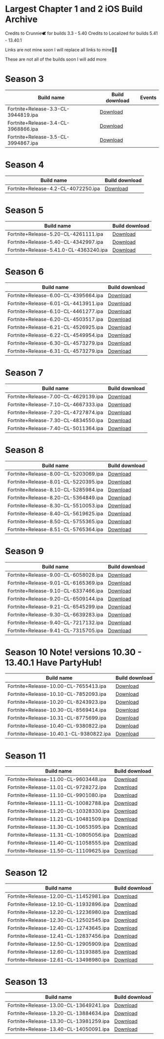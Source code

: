 # Largest Chapter 1 and 2 iOS Build Archive

Credits to Crunnie🕊️ for builds 3.3 - 5.40
Credits to Localized for builds 5.41 - 13.40.1

Links are not mine soon I will replace all links to mine👍🏻

These are not all of the builds soon I will add more 

# Season 3
| Build name | Build download | Events
|------------|----------------|--------|
| Fortnite+Release-3.3-CL-3944819.ipa | [Download](https://rebrand.ly/33CL3944819) |
| Fortnite+Release-3.4-CL-3968866.ipa | [Download](https://rebrand.ly/34CL3968866) |
| Fortnite+Release-3.5-CL-3994867.ipa | [Download](https://rebrand.ly/35CL3994867) |

# Season 4
| Build name | Build download |
|------------|----------------|
| Fortnite+Release-4.2-CL-4072250.ipa | [Download](https://rebrand.ly/42CL4072250) |

# Season 5
| Build name | Build download |
|------------|----------------|
| Fortnite+Release-5.20-CL-4261111.ipa | [Download](https://rebrand.ly/520CL4261111) |
| Fortnite+Release-5.40-CL-4342997.ipa | [Download](https://rebrand.ly/540CL4342997) |
| Fortnite+Release-5.41.0-CL-4363240.ipa | [Download](https://drive.google.com/file/d/1OH6wDf81qD9DWCDNgpIJ8XVI5aE74VxY/view?usp=drivesdk)

# Season 6
| Build name | Build download |
|------------|----------------|
| Fortnite+Release-6.00-CL-4395664.ipa | [Download](https://drive.google.com/file/d/1adO_GbIWWhl6oSQFevhDY_CoXIPyxO1d/view?usp=drivesdk)
| Fortnite+Release-6.01-CL-4413911.ipa | [Download](https://drive.google.com/file/d/1qm-UGMl2lZbzj6WNolQdP4BriL0Tn1-r/view?usp=drivesdk) |
| Fortnite+Release-6.10-CL-4461277.ipa | [Download](https://drive.google.com/file/d/1FMaAukBfWXF9dA5zuNRcL7peIBuqlyNB/view?usp=drivesdk) |
| Fortnite+Release-6.20-CL-4503517.ipa | [Download](https://drive.google.com/file/d/1emPTVUzJFXuE6K2R6qCktssrhCI-wf90/view?usp=drivesdk) |
| Fortnite+Release-6.21-CL-4526925.ipa | [Download](https://drive.google.com/file/d/1R2p1jCBORIjE__V_fK6m4Npjkwc-PiVy/view?usp=drivesdk) |
| Fortnite+Release-6.22-CL-4549954.ipa | [Download](https://drive.google.com/file/d/1fUVhDYdZ-_JvK3LgYKpjOMuxGF3S2Uz8/view?usp=drivesdk) |
| Fortnite+Release-6.30-CL-4573279.ipa | [Download](https://drive.google.com/file/d/1YkYmntSvNcZ_kOM9PdE2ljOFraJW0xCf/view?usp=drivesdk) |
| Fortnite+Release-6.31-CL-4573279.ipa | [Download](https://drive.google.com/file/d/1j2FD2wUJlXCRpGgwZMBPAqAIowKlWXDB/view?usp=drivesdk) |

# Season 7
| Build name | Build download |
|------------|----------------|
| Fortnite+Release-7.00-CL-4629139.ipa | [Download](https://drive.google.com/file/d/1iKf-T1XgMVfP5J2rww1k0G5XWFI7weng/view?usp=drivesdk) |
| Fortnite+Release-7.10-CL-4667333.ipa | [Download](https://drive.google.com/file/d/1eLzlXtZl9Oji1K3uEBM1oUjL_jfF5od-/view?usp=drivesdk) |
| Fortnite+Release-7.20-CL-4727874.ipa | [Download](https://drive.google.com/file/d/1bFEFNkqOWxH9eMxK5lnh7Urc-b5A-SXa/view?usp=drivesdk) |
| Fortnite+Release-7.30-CL-4834550.ipa | [Download](https://drive.google.com/file/d/14kq6Q10B-fWA-8pjZ_ohMo881QnOYYTL/view?usp=drivesdk) |
| Fortnite+Release-7.40-CL-5011364.ipa | [Download](https://drive.google.com/file/d/1hXs_8CZjgiZgRLfsx6h2LJtpnCZRmba4/view?usp=drivesdk) |

# Season 8
| Build name | Build download |
|------------|----------------|
| Fortnite+Release-8.00-CL-5203069.ipa | [Download](https://drive.google.com/file/d/1U5KhJa0DXoVOVnWV5VCYTJlQxwGjDUjY/view?usp=drivesdk) |
| Fortnite+Release-8.01-CL-5220395.ipa | [Download](https://drive.google.com/file/d/1g3ivQEFD33PxJ2y7iWrkwEsKafN0Nl9i/view?usp=drivesdk) |
| Fortnite+Release-8.10-CL-5285984.ipa | [Download](https://drive.google.com/file/d/1g3ivQEFD33PxJ2y7iWrkwEsKafN0Nl9i/view?usp=drivesdk) |
| Fortnite+Release-8.20-CL-5364849.ipa | [Download](https://drive.google.com/file/d/1g3ivQEFD33PxJ2y7iWrkwEsKafN0Nl9i/view?usp=drivesdk) |
| Fortnite+Release-8.30-CL-5510053.ipa | [Download](https://drive.google.com/file/d/149Zii8wMfpMcvtjh9c5_T8PxHStrE_QR/view?usp=drivesdk) |
| Fortnite+Release-8.40-CL-5619625.ipa | [Download](https://drive.google.com/file/d/149Zii8wMfpMcvtjh9c5_T8PxHStrE_QR/view?usp=drivesdk) |
| Fortnite+Release-8.50-CL-5755365.ipa | [Download](https://drive.google.com/file/d/1psEe3veN5G07UuEcJELfo7C1wOaEerar/view?usp=drivesdk) |
| Fortnite+Release-8.51-CL-5765364.ipa | [Download](https://drive.google.com/file/d/1-uid3IgovZbLnijnLhJHIPtszZHIDszb/view?usp=drivesdk) |

# Season 9
| Build name | Build download |
|------------|----------------|
| Fortnite+Release-9.00-CL-6058028.ipa | [Download](https://drive.google.com/file/d/1740a_VSIX6_s_k8oACIpGVjS4kuPtGYt/view?usp=drivesdk) |
| Fortnite+Release-9.01-CL-6165369.ipa | [Download](https://drive.google.com/file/d/1HTKciovInCQEt6eQBGMj9CXJYCXYSGZu/view?usp=drivesdk) |
| Fortnite+Release-9.10-CL-6337466.ipa | [Download](https://drive.google.com/file/d/1dLsOnC1B1dtBCWuTVigGMrnYvS_CifVC/view?usp=drivesdk) |
| Fortnite+Release-9.20-CL-6509144.ipa | [Download](https://drive.google.com/file/d/1dLsOnC1B1dtBCWuTVigGMrnYvS_CifVC/view?usp=drivesdk) |
| Fortnite+Release-9.21-CL-6545299.ipa | [Download](https://drive.google.com/file/d/1yWyXmaJWGBuyj9ap4mKtMOOa-nREB1NQ/view?usp=drivesdk) |
| Fortnite+Release-9.30-CL-6639283.ipa | [Download](https://drive.google.com/file/d/1ijczHmnkasJfOvvxozOjwQlto0PsMPeD/view?usp=drivesdk) |
| Fortnite+Release-9.40-CL-7217132.ipa | [Download](https://drive.google.com/file/d/1RO1h3UOOzlJGtM07W9D1WFty32GTwTQw/view?usp=drivesdk) |
| Fortnite+Release-9.41-CL-7315705.ipa | [Download](https://drive.google.com/file/d/1SMuZSOpIzfuhcBTWVdvR1gRnx88wwR9p/view?usp=drivesdk) |

# Season 10    Note! versions 10.30 - 13.40.1 Have PartyHub!
| Build name | Build download |
|------------|----------------|
| Fortnite+Release-10.00-CL-7655413.ipa | [Download](https://drive.google.com/file/d/160yATtcd_kTQP6vM4fqO5gKbRadNxsF6/view?usp=drivesdk) |
| Fortnite+Release-10.10-CL-7852093.ipa | [Download](https://drive.google.com/file/d/1ah_fBniCFD7DVXnp2zUKIyDXIlpg_T0U/view?usp=drivesdk) |
| Fortnite+Release-10.20-CL-8243923.ipa | [Download](https://drive.google.com/file/d/1WHwzUXIhObHqGUm35KHitGOAPqsGKB7j/view?usp=drivesdk) |
| Fortnite+Release-10.30-CL-8569414.ipa | [Download](https://drive.google.com/file/d/1qUq7jmuny0kE2VfCSl8-CrYPLEqrAoAk/view?usp=drivesdk) |
| Fortnite+Release-10.31-CL-8775699.ipa | [Download](https://drive.google.com/file/d/14_MEAbvKPnz1fGzDUSO_2BF8WwYrNl9G/view?usp=drivesdk) |
| Fortnite+Release-10.40-CL-9380822.ipa | [Download](https://drive.google.com/file/d/1TgyCxGKWk_EcGxSMm76iZAMx74VKBvWR/view?usp=drivesdk) |
| Fortnite+Release-10.40.1-CL-9380822.ipa | [Download](https://drive.google.com/file/d/14DSIyTGtv3PMoHJy0eWt7jj9a_eOvOox/view?usp=drivesdk) |

# Season 11
| Build name | Build download |
|------------|----------------|
| Fortnite+Release-11.00-CL-9603448.ipa | [Download](https://drive.google.com/file/d/1JQ9eur6jZzNoDdjIjs91M3tzz2CW0lvq/view?usp=drivesdk) |
| Fortnite+Release-11.01-CL-9728272.ipa | [Download](https://drive.google.com/file/d/1VlZPE6aODBwlh2wY7A1FXXkVpi1-uoe-/view?usp=drivesdk) |
| Fortnite+Release-11.10-CL-9901080.ipa | [Download](https://drive.google.com/file/d/1eYEE8MFkAFL4k7XWBrZ4Ydy0qdswp5U_/view?usp=drivesdk) |
| Fortnite+Release-11.11-CL-10082788.ipa | [Download](https://drive.google.com/file/d/19ICA4ftffmR04OMVuLjPU_X7wrsK1i5v/view?usp=drivesdk) |
| Fortnite+Release-11.20-CL-10328330.ipa | [Download](https://drive.google.com/file/d/1yhi224PS7TYudLLzYxm2-BS31sJ_6dhd/view?usp=drivesdk) |
| Fortnite+Release-11.21-CL-10481509.ipa | [Download](https://drive.google.com/file/d/1A2_H3-8ZS7IdGFRxXx-Y5xgzQGvnC4Rm/view?usp=drivesdk) |
| Fortnite+Release-11.30-CL-10653595.ipa | [Download](https://drive.google.com/file/d/1H0ZKLaIb3LZ1i2RFuS_T6MABmpAUWf6W/view?usp=drivesdk) |
| Fortnite+Release-11.31-CL-10805056.ipa | [Download](https://drive.google.com/file/d/1fMwyiLK0RCqzTlw0pke3EeBwtiRLQy_v/view?usp=drivesdk) |
| Fortnite+Release-11.40-CL-11058555.ipa | [Download](https://drive.google.com/file/d/1cN5xQ9W8YWu6C4DOR9_WKQqH_jWcTz5h/view?usp=drivesdk) |
| Fortnite+Release-11.50-CL-11109625.ipa | [Download](https://drive.google.com/file/d/1VVWSJLclcvGHox7R7l2rpljNvTrBECc_/view?usp=drivesdk) |

# Season 12
| Build name | Build download |
|------------|----------------|
| Fortnite+Release-12.00-CL-11452981.ipa | [Download](https://drive.google.com/file/d/1t_k9i8ADLbPCgbnZGxWWukzJd-XAmLqK/view?usp=drivesdk) |
| Fortnite+Release-12.10-CL-11932896.ipa | [Download](https://drive.google.com/file/d/1t2tVLxq2mapkM50IB1Iqn8yDO7bGM5pz/view?usp=drivesdk) |
| Fortnite+Release-12.20-CL-12236980.ipa | [Download](https://drive.google.com/file/d/1Y3TsD5ZOT2Jm5Ox-z0eX7DJlT6Y6vBdH/view?usp=drivesdk) |
| Fortnite+Release-12.30-CL-12502545.ipa | [Download](https://drive.google.com/file/d/1uF6K78NNgsSyFRkAyH33Ce9AudFeqz-t/view?usp=drivesdk) |
| Fortnite+Release-12.40-CL-12743645.ipa | [Download](https://drive.google.com/file/d/1-3g9qwD67OZ9ZZEA1nTGNKeMaLG1S2hd/view?usp=drivesdk) |
| Fortnite+Release-12.41-CL-12837456.ipa | [Download](https://drive.google.com/file/d/1d1ku3HjerxDuUzcFl_MWwqy1O0Gha1t5/view?usp=drivesdk) |
| Fortnite+Release-12.50-CL-12905909.ipa | [Download](https://drive.google.com/file/d/1h0UhqwwQSnT7TyxG2mr1AGoinYpedRrb/view?usp=drivesdk) |
| Fortnite+Release-12.60-CL-13193885.ipa | [Download](https://drive.google.com/file/d/10MnNdkqjxu-EWkV-utHnLtBzfN9Ujd9q/view?usp=drivesdk) |
| Fortnite+Release-12.61-CL-13498980.ipa | [Download](https://drive.google.com/file/d/1O8xjRv4fkzkQUd3cb4AuIr3OqUiBUONf/view?usp=drivesdk) |

# Season 13
| Build name | Build download |
|------------|----------------|
| Fortnite+Release-13.00-CL-13649241.ipa | [Download](https://drive.google.com/file/d/1j6QWNY8jo8NuubVu9Vt63yd6JPAprqcD/view?usp=drivesdk) |
| Fortnite+Release-13.20-CL-13884634.ipa | [Download](https://drive.google.com/file/d/18l08Jbn2qC5gdGLYP8KaxX8RQfwlaXmD/view?usp=drivesdk) |
| Fortnite+Release-13.30-CL-13981259.ipa | [Download](https://drive.google.com/file/d/1MaJMiYNcBcyQFmFo6rgQCawfxYwv-HyH/view?usp=drivesdk) |
| Fortnite+Release-13.40-CL-14050091.ipa | [Download](https://drive.google.com/file/d/1gnZr2AHpAPwNQasG8CKUSyET4zS7L8TI/view?usp=drivesdk) |
